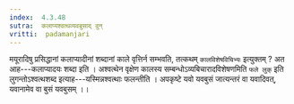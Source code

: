 ```yaml
---
index:  4.3.48
sutra:  कलाप्यश्वत्थव्यवबुसाद् वुन्
vritti:  padamanjari
---
```


मयूरादिषु प्रसिद्धानां कलाप्यादीनां शब्दानां काले वृत्तिर्न सम्भवति, तत्कथम् `कालविशेषविचिभ्यः` इत्युक्तम् ? अत आह---कलाप्यादयः शब्दा इति । अश्वत्थेन वृक्षेण कालस्य सम्बन्धोऽव्यबिचारादविशेषणमिति `फले लुक्` इति लुगन्तोऽश्वत्थशब्द इत्याह---यस्मिन्नश्वत्थाः फलन्तीति । अपकृष्टे यवो यवबुसं जात्यन्तरं वा यवादिवत्, यवानामेव वा बुसं यवबुसम् ।।
